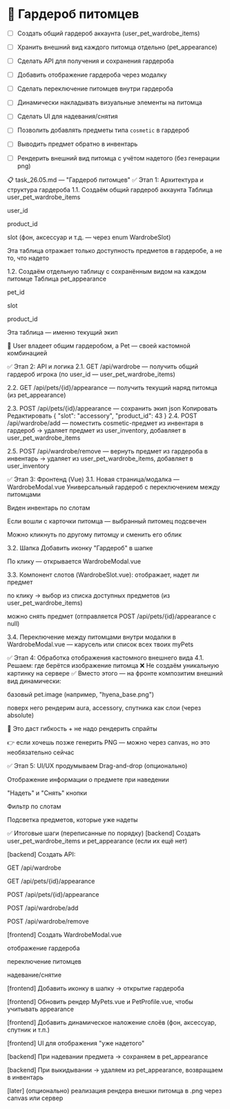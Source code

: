 # 🧥 Гардероб питомцев
- [ ] Создать общий гардероб аккаунта (user_pet_wardrobe_items)
- [ ] Хранить внешний вид каждого питомца отдельно (pet_appearance)
- [ ] Сделать API для получения и сохранения гардероба
- [ ] Добавить отображение гардероба через модалку
- [ ] Сделать переключение питомцев внутри гардероба
- [ ] Динамически накладывать визуальные элементы на питомца
- [ ] Сделать UI для надевания/снятия
- [ ] Позволить добавлять предметы типа `cosmetic` в гардероб
- [ ] Выводить предмет обратно в инвентарь
- [ ] Рендерить внешний вид питомца с учётом надетого (без генерации png)


📋 task_26.05.md — "Гардероб питомцев"
✅ Этап 1: Архитектура и структура гардероба
1.1. Создаём общий гардероб аккаунта
Таблица user_pet_wardrobe_items

user_id

product_id

slot (фон, аксессуар и т.д. — через enum WardrobeSlot)

Эта таблица отражает только доступность предметов в гардеробе, а не то, что надето

1.2. Создаём отдельную таблицу с сохранённым видом на каждом питомце
Таблица pet_appearance

pet_id

slot

product_id

Эта таблица — именно текущий экип

📌 User владеет общим гардеробом, а Pet — своей кастомной комбинацией

✅ Этап 2: API и логика
2.1. GET /api/wardrobe — получить общий гардероб игрока
(по user_id — user_pet_wardrobe_items)

2.2. GET /api/pets/{id}/appearance — получить текущий наряд питомца
(из pet_appearance)

2.3. POST /api/pets/{id}/appearance — сохранить экип
json
Копировать
Редактировать
{
  "slot": "accessory",
  "product_id": 43
}
2.4. POST /api/wardrobe/add — поместить cosmetic-предмет из инвентаря в гардероб
→ удаляет предмет из user_inventory, добавляет в user_pet_wardrobe_items

2.5. POST /api/wardrobe/remove — вернуть предмет из гардероба в инвентарь
→ удаляет из user_pet_wardrobe_items, добавляет в user_inventory

✅ Этап 3: Фронтенд (Vue)
3.1. Новая страница/модалка — WardrobeModal.vue
Универсальный гардероб с переключением между питомцами

Виден инвентарь по слотам

Если вошли с карточки питомца — выбранный питомец подсвечен

Можно кликнуть по другому питомцу и сменить его облик

3.2. Шапка
Добавить иконку "Гардероб" в шапке

По клику — открывается WardrobeModal.vue

3.3. Компонент слотов (WardrobeSlot.vue):
отображает, надет ли предмет

по клику → выбор из списка доступных предметов (из user_pet_wardrobe_items)

можно снять предмет (отправляется POST /api/pets/{id}/appearance с null)

3.4. Переключение между питомцами внутри модалки
в WardrobeModal.vue — карусель или список всех твоих myPets

✅ Этап 4: Обработка отображения кастомного внешнего вида
4.1. Решаем: где берётся изображение питомца
❌ Не создаём уникальную картинку на сервере
✅ Вместо этого — на фронте композитим внешний вид динамически:

базовый pet.image (например, "hyena_base.png")

поверх него рендерим aura, accessory, спутника как слои (через absolute)

📌 Это даст гибкость + не надо рендерить спрайты

👉 если хочешь позже генерить PNG — можно через canvas, но это необязательно сейчас

✅ Этап 5: UI/UX продумываем
Drag-and-drop (опционально)

Отображение информации о предмете при наведении

"Надеть" и "Снять" кнопки

Фильтр по слотам

Подсветка предметов, которые уже надеты

✅ Итоговые шаги (переписанные по порядку)
[backend] Создать user_pet_wardrobe_items и pet_appearance (если их ещё нет)

[backend] Создать API:

GET /api/wardrobe

GET /api/pets/{id}/appearance

POST /api/pets/{id}/appearance

POST /api/wardrobe/add

POST /api/wardrobe/remove

[frontend] Создать WardrobeModal.vue

отображение гардероба

переключение питомцев

надевание/снятие

[frontend] Добавить иконку в шапку → открытие гардероба

[frontend] Обновить рендер MyPets.vue и PetProfile.vue, чтобы учитывать appearance

[frontend] Добавить динамическое наложение слоёв (фон, аксессуар, спутник и т.п.)

[frontend] UI для отображения "уже надетого"

[backend] При надевании предмета → сохраняем в pet_appearance

[backend] При выкидывании → удаляем из pet_appearance, возвращаем в инвентарь

[later] (опционально) реализация рендера внешки питомца в .png через canvas или сервер